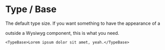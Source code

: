 # Type / Base

The default type size. If you want something to have the appearance of a <p> outside a Wysiwyg component, this is what you need.

```
<TypeBase>Lorem ipsum dolor sit amet, yeah.</TypeBase>
```
